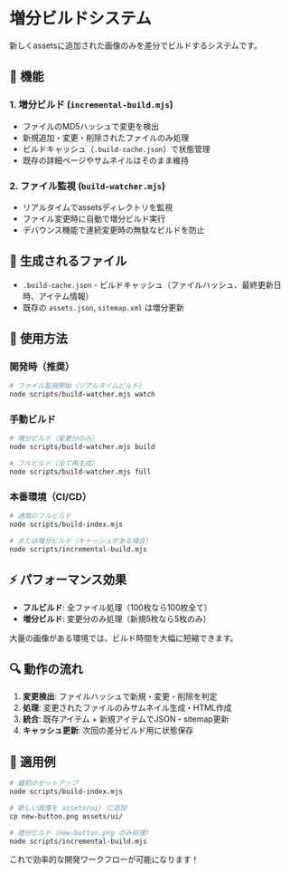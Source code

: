 # 増分ビルドシステム

新しくassetsに追加された画像のみを差分でビルドするシステムです。

## 🚀 機能

### 1. **増分ビルド** (`incremental-build.mjs`)
- ファイルのMD5ハッシュで変更を検出
- 新規追加・変更・削除されたファイルのみ処理
- ビルドキャッシュ（`.build-cache.json`）で状態管理
- 既存の詳細ページやサムネイルはそのまま維持

### 2. **ファイル監視** (`build-watcher.mjs`)
- リアルタイムでassetsディレクトリを監視
- ファイル変更時に自動で増分ビルド実行
- デバウンス機能で連続変更時の無駄なビルドを防止

## 📁 生成されるファイル

- `.build-cache.json` - ビルドキャッシュ（ファイルハッシュ、最終更新日時、アイテム情報）
- 既存の `assets.json`, `sitemap.xml` は増分更新

## 🔧 使用方法

### 開発時（推奨）
```bash
# ファイル監視開始（リアルタイムビルド）
node scripts/build-watcher.mjs watch
```

### 手動ビルド
```bash
# 増分ビルド（変更分のみ）
node scripts/build-watcher.mjs build

# フルビルド（全て再生成）
node scripts/build-watcher.mjs full
```

### 本番環境（CI/CD）
```bash
# 通常のフルビルド
node scripts/build-index.mjs

# または増分ビルド（キャッシュがある場合）
node scripts/incremental-build.mjs
```

## ⚡ パフォーマンス効果

- **フルビルド**: 全ファイル処理（100枚なら100枚全て）
- **増分ビルド**: 変更分のみ処理（新規5枚なら5枚のみ）

大量の画像がある環境では、ビルド時間を大幅に短縮できます。

## 🔍 動作の流れ

1. **変更検出**: ファイルハッシュで新規・変更・削除を判定
2. **処理**: 変更されたファイルのみサムネイル生成・HTML作成
3. **統合**: 既存アイテム + 新規アイテムでJSON・sitemap更新
4. **キャッシュ更新**: 次回の差分ビルド用に状態保存

## 🎯 適用例

```bash
# 最初のセットアップ
node scripts/build-index.mjs

# 新しい画像を assets/ui/ に追加
cp new-button.png assets/ui/

# 増分ビルド（new-button.png のみ処理）
node scripts/incremental-build.mjs
```

これで効率的な開発ワークフローが可能になります！
